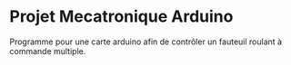# Projet Mecatronique Arduino
Programme pour une carte arduino afin de contrôler un fauteuil roulant à commande multiple.
